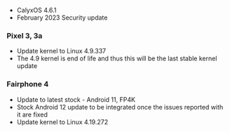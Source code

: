 * CalyxOS 4.6.1
* February 2023 Security update

### Pixel 3, 3a
* Update kernel to Linux 4.9.337
* The 4.9 kernel is end of life and thus this will be the last stable kernel update

### Fairphone 4
* Update to latest stock - Android 11, FP4K
* Stock Android 12 update to be integrated once the issues reported with it are fixed
* Update kernel to Linux 4.19.272
